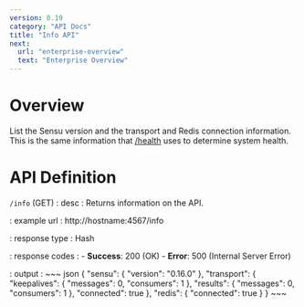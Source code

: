 ```yaml
---
version: 0.19
category: "API Docs"
title: "Info API"
next:
  url: "enterprise-overview"
  text: "Enterprise Overview"
---
```


# Overview

List the Sensu version and the transport and Redis connection information. This is the same information that [/health](api-health) uses to determine system health.

# API Definition

`/info` (GET)
: desc
  : Returns information on the API.

: example url
  : http://hostname:4567/info

: response type
  : Hash

: response codes
  : - **Success**: 200 (OK)
    - **Error**: 500 (Internal Server Error)

: output
  : ~~~ json
    {
        "sensu": {
            "version": "0.16.0"
        },
        "transport": {
            "keepalives": {
                "messages": 0,
                "consumers": 1
            },
            "results": {
                "messages": 0,
                "consumers": 1
            },
            "connected": true
        },
        "redis": {
            "connected": true
        }
    }
    ~~~
